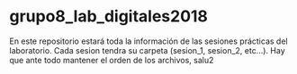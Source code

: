# grupo8_lab_digitales2018
En este repositorio estará toda la información de las sesiones prácticas del laboratorio.
Cada sesion tendra su carpeta (sesion_1, sesion_2, etc...).
Hay que ante todo mantener el orden de los archivos, salu2
